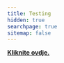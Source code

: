 ```yaml
---
title: Testing
hidden: true
searchpage: true
sitemap: false
---
```

<b><a id="opendoc" onclick="openDoc(event)" href="#">Kliknite ovdje.</a></b>
<script>function openDoc(e){e.preventDefault(),SimpleLightbox.open({content:'<object style="width:92vw;height:92vh;" data="https://os-vares.com.ba/uploads/Odluka-o-izboru-ponudjaca-kotlovi-Majdan.pdf" type="application/pdf"><iframe style="width:92vw;height:92vh;" frameborder="0" allowfullscreen src="https://docs.google.com/viewer?embedded=true&url=https://os-vares.com.ba/uploads/Odluka-o-izboru-ponudjaca-kotlovi-Majdan.pdf"></iframe></object>',elementClass:"slbContentEl"})}</script>